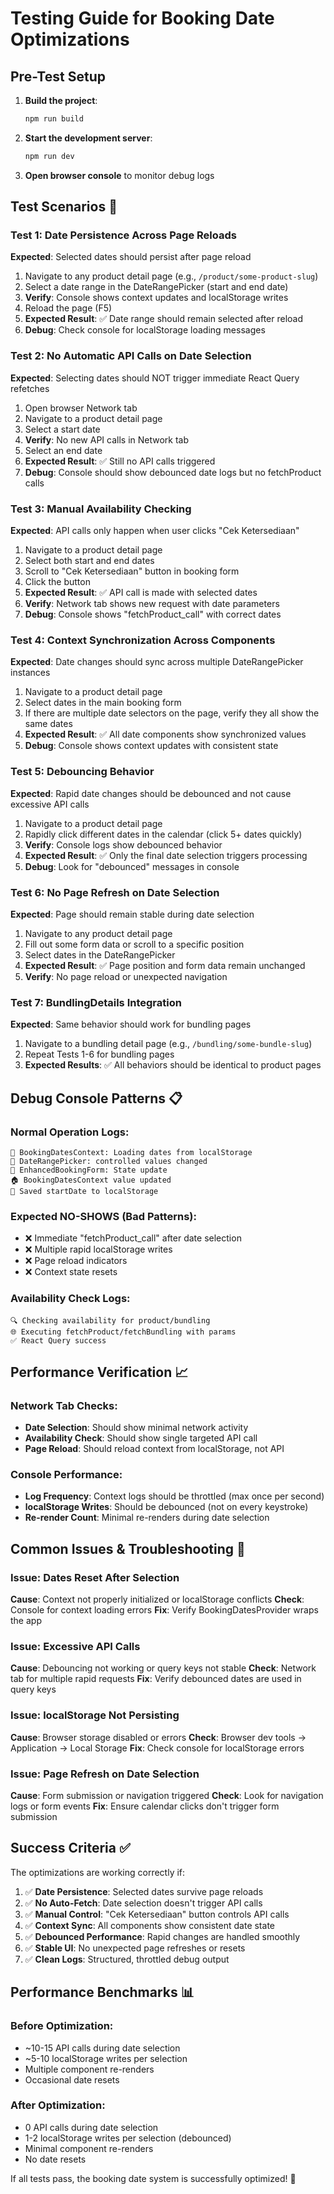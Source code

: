 # Testing Guide for Booking Date Optimizations

## Pre-Test Setup

1. **Build the project**:
   ```bash
   npm run build
   ```

2. **Start the development server**:
   ```bash
   npm run dev
   ```

3. **Open browser console** to monitor debug logs

## Test Scenarios 🧪

### Test 1: Date Persistence Across Page Reloads
**Expected**: Selected dates should persist after page reload

1. Navigate to any product detail page (e.g., `/product/some-product-slug`)
2. Select a date range in the DateRangePicker (start and end date)
3. **Verify**: Console shows context updates and localStorage writes
4. Reload the page (F5)
5. **Expected Result**: ✅ Date range should remain selected after reload
6. **Debug**: Check console for localStorage loading messages

### Test 2: No Automatic API Calls on Date Selection
**Expected**: Selecting dates should NOT trigger immediate React Query refetches

1. Open browser Network tab
2. Navigate to a product detail page
3. Select a start date
4. **Verify**: No new API calls in Network tab
5. Select an end date
6. **Expected Result**: ✅ Still no API calls triggered
7. **Debug**: Console should show debounced date logs but no fetchProduct calls

### Test 3: Manual Availability Checking
**Expected**: API calls only happen when user clicks "Cek Ketersediaan"

1. Navigate to a product detail page
2. Select both start and end dates
3. Scroll to "Cek Ketersediaan" button in booking form
4. Click the button
5. **Expected Result**: ✅ API call is made with selected dates
6. **Verify**: Network tab shows new request with date parameters
7. **Debug**: Console shows "fetchProduct_call" with correct dates

### Test 4: Context Synchronization Across Components
**Expected**: Date changes should sync across multiple DateRangePicker instances

1. Navigate to a product detail page
2. Select dates in the main booking form
3. If there are multiple date selectors on the page, verify they all show the same dates
4. **Expected Result**: ✅ All date components show synchronized values
5. **Debug**: Console shows context updates with consistent state

### Test 5: Debouncing Behavior
**Expected**: Rapid date changes should be debounced and not cause excessive API calls

1. Navigate to a product detail page
2. Rapidly click different dates in the calendar (click 5+ dates quickly)
3. **Verify**: Console logs show debounced behavior
4. **Expected Result**: ✅ Only the final date selection triggers processing
5. **Debug**: Look for "debounced" messages in console

### Test 6: No Page Refresh on Date Selection
**Expected**: Page should remain stable during date selection

1. Navigate to any product detail page
2. Fill out some form data or scroll to a specific position
3. Select dates in the DateRangePicker
4. **Expected Result**: ✅ Page position and form data remain unchanged
5. **Verify**: No page reload or unexpected navigation

### Test 7: BundlingDetails Integration
**Expected**: Same behavior should work for bundling pages

1. Navigate to a bundling detail page (e.g., `/bundling/some-bundle-slug`)
2. Repeat Tests 1-6 for bundling pages
3. **Expected Results**: ✅ All behaviors should be identical to product pages

## Debug Console Patterns 📋

### Normal Operation Logs:
```
📅 BookingDatesContext: Loading dates from localStorage
🔄 DateRangePicker: controlled values changed
📅 EnhancedBookingForm: State update
🏠 BookingDatesContext value updated
💾 Saved startDate to localStorage
```

### Expected NO-SHOWS (Bad Patterns):
- ❌ Immediate "fetchProduct_call" after date selection
- ❌ Multiple rapid localStorage writes
- ❌ Page reload indicators
- ❌ Context state resets

### Availability Check Logs:
```
🔍 Checking availability for product/bundling
🌐 Executing fetchProduct/fetchBundling with params
✅ React Query success
```

## Performance Verification 📈

### Network Tab Checks:
- **Date Selection**: Should show minimal network activity
- **Availability Check**: Should show single targeted API call
- **Page Reload**: Should reload context from localStorage, not API

### Console Performance:
- **Log Frequency**: Context logs should be throttled (max once per second)
- **localStorage Writes**: Should be debounced (not on every keystroke)
- **Re-render Count**: Minimal re-renders during date selection

## Common Issues & Troubleshooting 🔧

### Issue: Dates Reset After Selection
**Cause**: Context not properly initialized or localStorage conflicts
**Check**: Console for context loading errors
**Fix**: Verify BookingDatesProvider wraps the app

### Issue: Excessive API Calls
**Cause**: Debouncing not working or query keys not stable
**Check**: Network tab for multiple rapid requests
**Fix**: Verify debounced dates are used in query keys

### Issue: localStorage Not Persisting
**Cause**: Browser storage disabled or errors
**Check**: Browser dev tools → Application → Local Storage
**Fix**: Check console for localStorage errors

### Issue: Page Refresh on Date Selection
**Cause**: Form submission or navigation triggered
**Check**: Look for navigation logs or form events
**Fix**: Ensure calendar clicks don't trigger form submission

## Success Criteria ✅

The optimizations are working correctly if:

1. ✅ **Date Persistence**: Selected dates survive page reloads
2. ✅ **No Auto-Fetch**: Date selection doesn't trigger API calls
3. ✅ **Manual Control**: "Cek Ketersediaan" button controls API calls
4. ✅ **Context Sync**: All components show consistent date state
5. ✅ **Debounced Performance**: Rapid changes are handled smoothly
6. ✅ **Stable UI**: No unexpected page refreshes or resets
7. ✅ **Clean Logs**: Structured, throttled debug output

## Performance Benchmarks 📊

### Before Optimization:
- ~10-15 API calls during date selection
- ~5-10 localStorage writes per selection
- Multiple component re-renders
- Occasional date resets

### After Optimization:
- 0 API calls during date selection
- 1-2 localStorage writes per selection (debounced)
- Minimal component re-renders
- No date resets

If all tests pass, the booking date system is successfully optimized! 🎉
